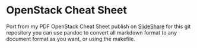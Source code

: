 OpenStack Cheat Sheet
=====================

Port from my PDF OpenStack Cheat Sheet publish on [SlideShare](http://www.slideshare.net/anoochit/openstack-cheat-sheet-v2) for this git repository you can use pandoc to convert all markdown format to any document format as you want, or using the makefile.


